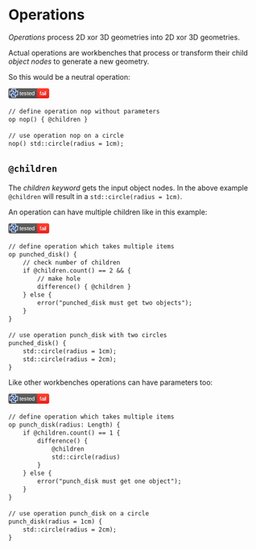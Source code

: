 # Operations

*Operations* process 2D xor 3D geometries into 2D xor 3D geometries.

Actual operations are workbenches that process or transform their child *object
nodes* to generate a new geometry.

So this would be a neutral operation:

[![test](.test/op_example.png)](.test/op_example.log)

```µcad,op_example
// define operation nop without parameters
op nop() { @children }

// use operation nop on a circle
nop() std::circle(radius = 1cm);
```

## `@children`

The *children keyword* gets the input object nodes.
In the above example `@children` will result in a `std::circle(radius = 1cm)`.

An operation can have multiple children like in this example:

[![test](.test/children.png)](.test/children.log)

```µcad,children
// define operation which takes multiple items
op punched_disk() { 
    // check number of children
    if @children.count() == 2 && {
        // make hole
        difference() { @children } 
    } else {
        error("punched_disk must get two objects");
    }
}

// use operation punch_disk with two circles
punched_disk() {
    std::circle(radius = 1cm);
    std::circle(radius = 2cm);
}
```

Like other workbenches operations can have parameters too:

[![test](.test/parameters.png)](.test/parameters.log)

```µcad,parameters
// define operation which takes multiple items
op punch_disk(radius: Length) { 
    if @children.count() == 1 {
        difference() { 
            @children 
            std::circle(radius)
        } 
    } else {
        error("punch_disk must get one object");
    }
}

// use operation punch_disk on a circle
punch_disk(radius = 1cm) {
    std::circle(radius = 2cm);
}
```
